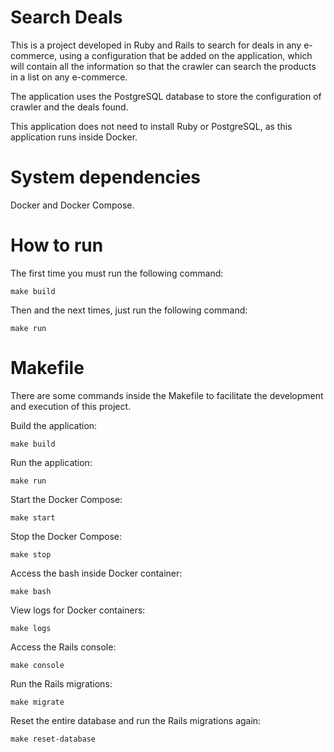 # Search Deals

This is a project developed in Ruby and Rails to search for deals in any e-commerce, using a configuration that be added on the application, which will contain all the information so that the crawler can search the products in a list on any e-commerce.

The application uses the PostgreSQL database to store the configuration of crawler and the deals found.

This application does not need to install Ruby or PostgreSQL, as this application runs inside Docker.

# System dependencies

Docker and Docker Compose.

# How to run

The first time you must run the following command:

```
make build
```

Then and the next times, just run the following command:

```
make run
```

# Makefile

There are some commands inside the Makefile to facilitate the development and execution of this project.

Build the application:

```
make build
```

Run the application:

```
make run
```

Start the Docker Compose:

```
make start
```

Stop the Docker Compose:

```
make stop
```

Access the bash inside Docker container:

```
make bash
```

View logs for Docker containers:

```
make logs
```

Access the Rails console:

```
make console
```

Run the Rails migrations:

```
make migrate
```

Reset the entire database and run the Rails migrations again:

```
make reset-database
```
